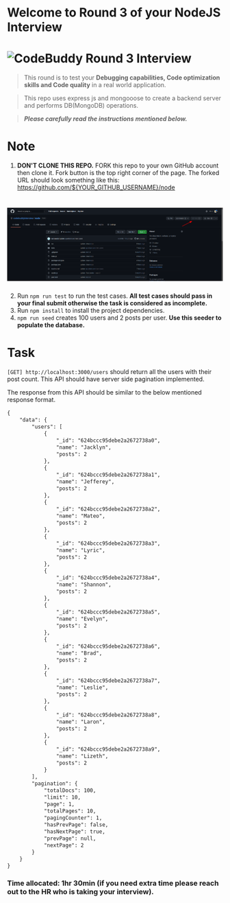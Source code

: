 # Welcome to Round 3 of your NodeJS Interview
# ![CodeBuddy Round 3 Interview](https://codebuddy.co/assets/img/Logo.svg)

> This round is to test your **Debugging capabilities, Code optimization skills and Code quality** in a real world application.

> This repo uses express js and mongooose to create a backend server and performs DB(MongoDB) operations.

> **_Please carefully read the instructions mentioned below._**

# Note
1. **DON'T CLONE THIS REPO.** FORK this repo to your own GitHub account then clone it. Fork button is the top right corner of the page. The forked URL should look something like this: https://github.com/${YOUR_GITHUB_USERNAME}/node
# ![How to Fork](src/assets/images/fork.png)
2. Run `npm run test` to run the test cases. **All test cases should pass in your final submit otherwise the task is considered as incomplete.**
3. Run `npm install` to install the project dependencies.
4. `npm run seed` creates 100 users and 2 posts per user. **Use this seeder to populate the database.**

# Task
`[GET] http://localhost:3000/users` should return all the users with their post count. This API should have server side pagination implemented.

The response from this API should be similar to the below mentioned response format.

```
{
    "data": {
        "users": [
            {
                "_id": "624bccc95debe2a2672738a0",
                "name": "Jacklyn",
                "posts": 2
            },
            {
                "_id": "624bccc95debe2a2672738a1",
                "name": "Jefferey",
                "posts": 2
            },
            {
                "_id": "624bccc95debe2a2672738a2",
                "name": "Mateo",
                "posts": 2
            },
            {
                "_id": "624bccc95debe2a2672738a3",
                "name": "Lyric",
                "posts": 2
            },
            {
                "_id": "624bccc95debe2a2672738a4",
                "name": "Shannon",
                "posts": 2
            },
            {
                "_id": "624bccc95debe2a2672738a5",
                "name": "Evelyn",
                "posts": 2
            },
            {
                "_id": "624bccc95debe2a2672738a6",
                "name": "Brad",
                "posts": 2
            },
            {
                "_id": "624bccc95debe2a2672738a7",
                "name": "Leslie",
                "posts": 2
            },
            {
                "_id": "624bccc95debe2a2672738a8",
                "name": "Laron",
                "posts": 2
            },
            {
                "_id": "624bccc95debe2a2672738a9",
                "name": "Lizeth",
                "posts": 2
            }
        ],
        "pagination": {
            "totalDocs": 100,
            "limit": 10,
            "page": 1,
            "totalPages": 10,
            "pagingCounter": 1,
            "hasPrevPage": false,
            "hasNextPage": true,
            "prevPage": null,
            "nextPage": 2
        }
    }
}
```

### Time allocated: 1hr 30min (if you need extra time please reach out to the HR who is taking your interview).
